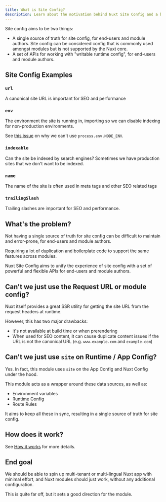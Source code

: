 ```yaml
---
title: What is Site Config?
description: Learn about the motivation behind Nuxt Site Config and a bit about how it works.
---
```


Site config aims to be two things:
- A single source of truth for site config, for end-users and module authors. Site config can be considered config that is commonly used amongst modules but is not supported by the Nuxt core.
- A set of APIs for working with "writable runtime config", for end-users and module authors.

## Site Config Examples

### `url`

A canonical site URL is important for SEO and performance

### `env`

The environment the site is running in, importing so we can disable indexing for non-production environments.

See [this issue](https://github.com/nuxt/nuxt/issues/19819) on why we can't use `process.env.NODE_ENV`.

### `indexable`

Can the site be indexed by search engines? Sometimes we have production sites that we don't want to be indexed.

### `name`

The name of the site is often used in meta tags and other SEO related tags

### `trailingSlash`

Trailing slashes are important for SEO and performance.

## What's the problem?

Not having a single source of truth for site config can be difficult to maintain and error-prone, for end-users and module authors.

Requiring a lot of duplication and boilerplate code to support the same features across modules.

Nuxt Site Config aims
to unify the experience of site config with a set of powerful and flexible APIs for end-users and module authors.

## Can't we just use the Request URL or module config?

Nuxt itself provides a great SSR utility for getting the site URL from the request headers at runtime.

However, this has two major drawbacks:
- It's not available at build time or when prerendering
- When used for SEO content, it can cause duplicate content issues if the URL is not the canonical URL (e.g. `www.example.com` and `example.com`)

## Can't we just use `site` on Runtime / App Config?

Yes. In fact, this module uses `site` on the App Config and Nuxt Config under the hood.

This module acts as a wrapper around these data sources, as well as:
- Environment variables
- Runtime Config
- Route Rules

It aims to keep all these in sync, resulting in a single source of truth for site config.

## How does it work?

See [How it works](/site-config/guides/how-it-works) for more details.

## End goal

We should be able to spin up multi-tenant or multi-lingual Nuxt app with minimal effort, and Nuxt modules should just work, without any additional configuration.

This is quite far off, but it sets a good direction for the module.
